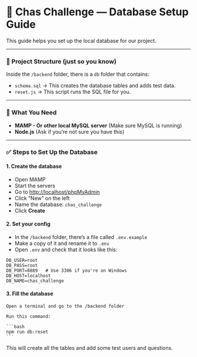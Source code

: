 # 📘 Chas Challenge — Database Setup Guide

This guide helps you set up the local database for our project.

---

### 📁 Project Structure (just so you know)

Inside the `/backend` folder, there is a `db` folder that contains:

- `schema.sql` → This creates the database tables and adds test data.
- `reset.js` → This script runs the SQL file for you.

---

### 🧰 What You Need

- **MAMP - Or other local MySQL server** (Make sure MySQL is running)
- **Node.js** (Ask if you’re not sure you have this)

---

### ✅ Steps to Set Up the Database

#### 1. Create the database

- Open MAMP
- Start the servers
- Go to [http://localhost/phpMyAdmin](http://localhost/phpMyAdmin)
- Click “New” on the left
- Name the database: `chas_challenge`
- Click **Create**

#### 2. Set your config

- In the `/backend` folder, there’s a file called `.env.example`
- Make a copy of it and rename it to `.env`
- Open `.env` and check that it looks like this:

```env
DB_USER=root
DB_PASS=root
DB_PORT=8889   # Use 3306 if you're on Windows
DB_HOST=localhost
DB_NAME=chas_challenge
```

#### 3. Fill the database

    Open a terminal and go to the /backend folder

    Run this command:

    ```bash
    npm run db:reset
    ```

This will create all the tables and add some test users and questions.

